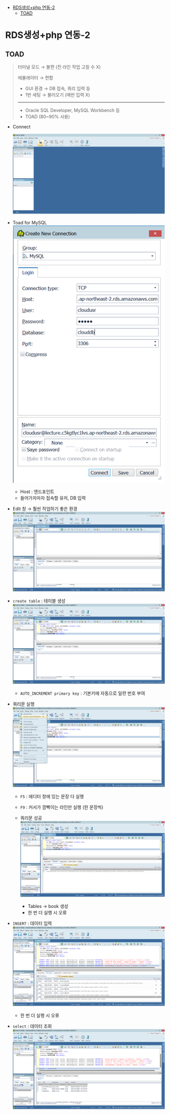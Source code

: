 - [RDS생성+php 연동-2](#rds생성php-연동-2)
  - [TOAD](#toad)

# RDS생성+php 연동-2

## TOAD

> 터미널 모드 → 불편 (전 라인 작업 고칠 수 X)
>
> 에뮬레이터 → 편함
>
> - GUI 환경 → DB 접속, 쿼리 입력 등
> - 1번 세팅 → 불러오기 (매번 입력 X)
>
> ---
>
> - Oracle SQL Developer, MySQL Workbench 등
> - TOAD (80~90% 사용)

- Connect

  ![](imgs/img33.png)

- Toad for MySQL
  ![](imgs/img34.png)
  - Host : 엔드포인트
  - 들어가자마자 접속할 유저, DB 입력
- Edit 창 → 훨씬 작업하기 좋은 환경
  ![](imgs/img35.png)
- `create table` : 테이블 생성
  ![](imgs/img36.png)
  - `AUTO_INCREMENT primary key` : 기본키에 자동으로 일련 번호 부여
- 쿼리문 실행
  ![](imgs/img37.png)

  - `F5` : 에디터 창에 있는 문장 다 실행
  - `F9` : 커서가 깜빡이는 라인만 실행 (한 문장씩)

  - 쿼리문 성공
    ![](imgs/img38.png)
    - Tables → book 생성
    - 한 번 더 실행 시 오류

- `INSERT` : 데이터 입력
  ![](imgs/img39.png)
  - 한 번 더 실행 시 오류
- `select` : 데이터 조회
  ![](imgs/img40.png)
